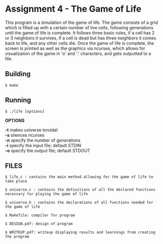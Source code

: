 # Assignment 4 - The Game of Life

This program is a simulation of the game of life. The game consists of a grid which is filled up with a certain number of live cells, following generations until the game of life is complete. It follows three basic rules, if a cell has 2 or 3 neighbors it survives, if a cell is dead but has three neighbors it comes back to life, and any other cells die. Once the game of life is complete, the screen is printed as well as the graphics via ncurses, which allows for visualization of the game in 'o' and '.' characters, and gets outputted to a file. 

## Building

```
$ make
```

## Running

```
$ ./life [options]
```
**OPTIONS**

**-t** makes universe toroidal <br>
**-s** silences ncurses <br>
**-n** specify the number of generations <br>
**-i** specify the input file; default STDIN <br>
**-o** specify the output file; default STDOUT <br>

## FILES

```
$ life.c : contains the main method allowing for the game of life to take place
```
```
$ universe.c : contains the definitions of all the declared functions necessary for playing the game of life
```
```
$ universe.h : contains the declarations of all functions needed for the game of life
```
```
$ Makefile: compiler for program
```
```
$ DESIGN.pdf: design of program
```
```
$ WRITEUP.pdf: writeup displaying results and learnings from creating the program
```
